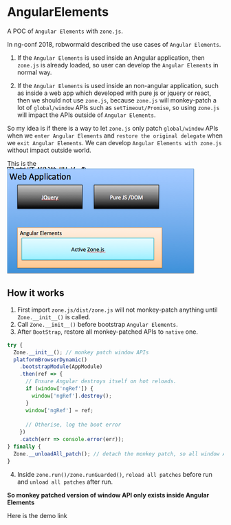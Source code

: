 # AngularElements

A POC of `Angular Elements` with `zone.js`.

In ng-conf 2018, robwormald described the use cases of `Angular Elements`.

1.  If the `Angular Elements` is used inside an Angular application, then `zone.js` is already loaded, so user can develop the `Angular Elements` in normal way.

2.  If the `Angular Elements` is used inside an non-angular application, such as inside a web app which developed with pure js or jquery or react, then we should not use `zone.js`, because `zone.js` will monkey-patch a lot of `global/window` APIs such as `setTimeout/Promise`, so using `zone.js` will impact the APIs outside of `Angular Elements`.

So my idea is if there is a way to let `zone.js` only patch `global/window` APIs when we `enter Angular Elements` and `restore the original delegate` when we `exit Angular Elements`. We can develop `Angular Elements with zone.js` without impact outside world.

This is the ![Overview](./overview.png)

## How it works

1.  First import `zone.js/dist/zone.js` will not monkey-patch anything until `Zone.__init__()` is called.
2.  Call `Zone.__init__()` before bootstrap `Angular Elements`.
3.  After `BootStrap`, restore all monkey-patched APIs to `native` one.

```javascript
try {
  Zone.__init__(); // monkey patch window APIs
  platformBrowserDynamic()
    .bootstrapModule(AppModule)
    .then(ref => {
      // Ensure Angular destroys itself on hot reloads.
      if (window['ngRef']) {
        window['ngRef'].destroy();
      }
      window['ngRef'] = ref;

      // Otherise, log the boot error
    })
    .catch(err => console.error(err));
} finally {
  Zone.__unloadAll_patch(); // detach the monkey patch, so all window APIs was restored to native one.
}
```

4.  Inside `zone.run()/zone.runGuarded()`, `reload all patches` before run and `unload all patches` after run.

**So monkey patched version of window API only exists inside Angular Elements**

Here is the demo link
